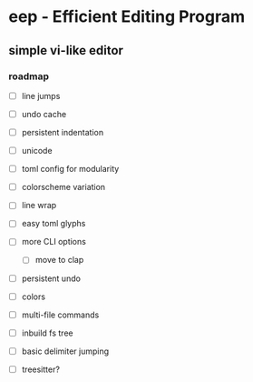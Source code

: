 # eep - Efficient Editing Program

## simple vi-like editor

### roadmap

- [ ] line jumps

- [ ] undo cache

- [ ] persistent indentation

- [ ] unicode 

- [ ] toml config for modularity

- [ ] colorscheme variation

- [ ] line wrap 

- [ ] easy toml glyphs

- [ ] more CLI options 

    - [ ] move to clap

- [ ] persistent undo

- [ ] colors 

- [ ] multi-file commands

- [ ] inbuild fs tree

- [ ] basic delimiter jumping

- [ ] treesitter?
